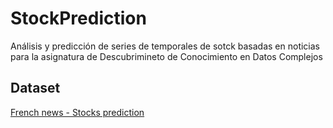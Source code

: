 # StockPrediction
Análisis y predicción de series de temporales de sotck basadas en noticias para la asignatura de Descubrimineto de Conocimiento en Datos Complejos

## Dataset
[French news - Stocks prediction](https://www.kaggle.com/datasets/arcticgiant/french-financial-news)
